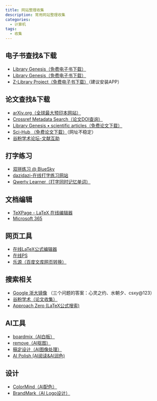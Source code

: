```yaml
---
title: 网站整理收集
description: 常用网站整理收集
categories:
  - 计算机
tags:
  - 收集
---
```


## 电子书查找&下载

- [Library Genesis（免费电子书下载）](https://libgen.click/)
- [Library Genesis（免费电子书下载）](https://libgen.top/)
- [Z-Library Project（免费电子书下载）](https://singlelogin.re/)（建议安装APP）

## 论文查找&下载

- [arXiv.org（全球最大预印本网站）](https://arxiv.org/)
- [Crossref Metadata Search（论文DOI查询）](https://search.crossref.org/)
- [Library Genesis • scientific articles（免费论文下载）](http://libgen.rs/scimag/)
- [Sci-Hub （免费论文下载）](https://sci-hub.hkvisa.net/)（网址不稳定）
- [谷粉学术论坛-文献互助](http://bbs.99lb.net/)

## 打字练习

- [双拼练习 @ BlueSky](https://api.ihint.me/shuang/)
- [dazidazi-在线打字练习网站](https://dazidazi.com/)
- [Qwerty Learner（打字同时记忆单词）](https://qwerty.kaiyi.cool/)

## 文档编辑

- [TeXPage - LaTeX 在线编辑器](https://texpage.com/)
- [Microsoft 365](https://www.office.com)

## 网页工具

- [在线LaTeX公式编辑器](https://www.latexlive.com/##)
- [在线PS](http://ps.gzqizhen.com/)
- [乐源（百度文库网页转换）](http://leyuanxm.top/)

## 搜索相关

- [Google 浙大镜像](https://g.luciaz.me/) （三个问题的答案：心灵之约、水朝夕、csxy@123）
- [谷粉学术（论文收集）](https://gfsoso.99lb.net/)
- [Approach Zero (LaTeX公式搜索)](https://approach0.xyz/search/)

## AI工具

- [boardmix（AI白板）](https://boardmix.cn/)
- [remove（AI抠图）](https://www.remove.bg/zh/upload)
- [稿定设计（AI图像处理）](https://www.gaoding.com/)
- [AI Polish (AI阅读&AI润色)](https://polish.readpaper.com/welcome)

## 设计
- [ColorMind（AI配色）](http://colormind.io/)
- [BrandMark（AI Logo设计）](https://brandmark.io/)
